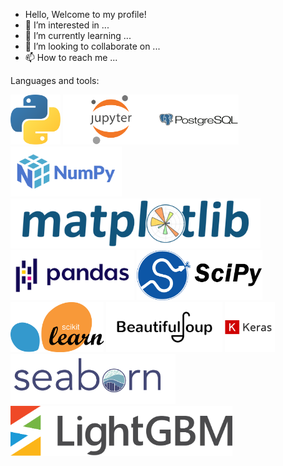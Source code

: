 - Hello, Welcome to my profile! 
- 👀 I’m interested in ...
- 🌱 I’m currently learning ...
- 💞️ I’m looking to collaborate on ...
- 📫 How to reach me ...

Languages and tools: 

<img src="python_logo.png" height = 80> <img src="jupyter_logo.png" height = 80><img src="postgre_logo.png" height = 80> <img src="numpy_logo.png" height = 80> <img src="matplot_logo.png" height = 80> <img src="Pandas_logo.png" height = 80> <img src="scipy_logo.pgn.png" height = 80> <img src="scikit_logo.png" height = 80> <img src="beutiful_soup_logo.png" height = 80> <img src="keras.png" height = 80> <img src="seaborn_logo.png" height = 80> <img src="light_gbm_logo.png" height = 80> 
